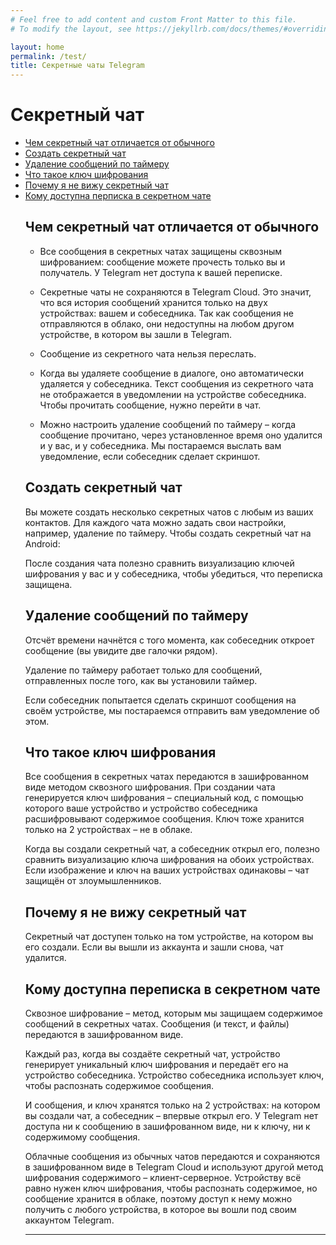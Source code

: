 ```yaml
---
# Feel free to add content and custom Front Matter to this file.
# To modify the layout, see https://jekyllrb.com/docs/themes/#overriding-theme-defaults

layout: home
permalink: /test/
title: Секретные чаты Telegram
---
```

# Секретный чат
<ul>
 <li><a href="#t1">Чем секретный чат отличается от обычного</a></li>
 <li><a href="#t2">Создать секретный чат</a></li>
 <li><a href="#t3">Удаление сообщений по таймеру</a></li>
 <li><a href="#t4">Что такое ключ шифрования</a></li>
 <li><a href="#t5">Почему я не вижу секретный чат</a></li>
 <li><a href="#t6">Кому доступна перписка в секретном чате</a></li>

 <h2 id="t1">Чем секретный чат отличается от обычного</h2>

* Все сообщения в секретных чатах защищены сквозным шифрованием: сообщение можете прочесть только вы и получатель. У Telegram нет доступа к вашей переписке.

* Секретные чаты не сохраняются в Telegram Cloud. Это значит, что вся история сообщений хранится только на двух устройствах: вашем и собеседника. Так как сообщения не отправляются в облако, они недоступны на любом другом устройстве, в котором вы зашли в Telegram.

* Сообщение из секретного чата нельзя переслать.

* Когда вы удаляете сообщение в диалоге, оно автоматически удаляется у собеседника. Текст сообщения из секретного чата не отображается в уведомлении на устройстве собеседника. Чтобы прочитать сообщение, нужно перейти в чат.

* Можно настроить удаление сообщений по таймеру – когда сообщение прочитано, через установленное время оно удалится и у вас, и у собеседника. Мы постараемся выслать вам уведомление, если собеседник сделает скриншот.

<h2 id="t2">Cоздать секретный чат</h2>

Вы можете создать несколько секретных чатов с любым из ваших контактов. Для каждого чата можно задать свои настройки, например, удаление по таймеру.
Чтобы создать секретный чат на Android:

После создания чата полезно сравнить визуализацию ключей шифрования у вас и у собеседника, чтобы убедиться, что переписка защищена.


<h2 id="t3">Удаление сообщений по таймеру</h2>

Отсчёт времени начнётся с того момента, как собеседник откроет сообщение (вы увидите две галочки рядом).

Удаление по таймеру работает только для сообщений, отправленных после того, как вы установили таймер.

Если собеседник попытается сделать скриншот сообщения на своём устройстве, мы постараемся отправить вам уведомление об этом.


 <h2 id="t4">Что такое ключ шифрования</h2>  

Все сообщения в секретных чатах передаются в зашифрованном виде методом сквозного шифрования. При создании чата генерируется ключ шифрования – специальный код, с помощью которого ваше устройство и устройство собеседника расшифровывают содержимое сообщения. Ключ тоже хранится только на 2 устройствах – не в облаке.

Когда вы создали секретный чат, а собеседник открыл его, полезно сравнить визуализацию ключа шифрования на обоих устройствах. Если изображение и ключ на ваших устройствах одинаковы – чат защищён от злоумышленников.


<h2 id="t5">Почему я не вижу секретный чат</h2>  

Секретный чат доступен только на том устройстве, на котором вы его создали. Если вы вышли из аккаунта и зашли снова, чат удалится.


<h2 id="t6">Кому доступна переписка в секретном чате</h2>  

Сквозное шифрование – метод, которым мы защищаем содержимое сообщений в секретных чатах. Сообщения (и текст, и файлы) передаются в зашифрованном виде.

Каждый раз, когда вы создаёте секретный чат, устройство генерирует уникальный ключ шифрования и передаёт его на устройство собеседника. Устройство собеседника использует ключ, чтобы распознать содержимое сообщения.

И сообщения, и ключ хранятся только на 2 устройствах: на котором вы создали чат, а собеседник – впервые открыл его. У Telegram нет доступа ни к сообщению в зашифрованном виде, ни к ключу, ни к содержимому сообщения.

Облачные сообщения из обычных чатов передаются и сохраняются в зашифрованном виде в Telegram Cloud и используют другой метод шифрования содержимого – клиент-серверное. Устройству всё равно нужен ключ шифрования, чтобы распознать содержимое, но сообщение хранится в облаке, поэтому доступ к нему можно получить с любого устройства, в которое вы вошли под своим аккаунтом Telegram.




---
